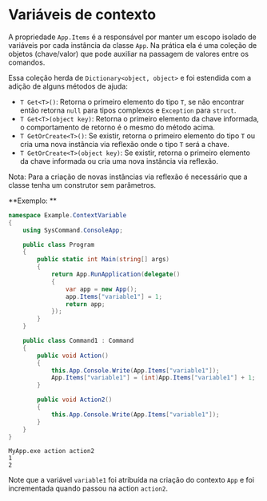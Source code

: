 # Variáveis de contexto <header-set anchor-name="variable" />

A propriedade `App.Items` é a responsável por manter um escopo isolado de variáveis por cada instância da classe `App`. Na prática ela é uma coleção de objetos (chave/valor) que pode auxiliar na passagem de valores entre os comandos.

Essa coleção herda de `Dictionary<object, object>` e foi estendida com a adição de alguns métodos de ajuda:

* `T Get<T>()`: Retorna o primeiro elemento do tipo `T`, se não encontrar então retorna `null` para tipos complexos e `Exception` para `struct`.
* `T Get<T>(object key)`: Retorna o primeiro elemento da chave informada, o comportamento de retorno é o mesmo do método acima.
* `T GetOrCreate<T>()`: Se existir, retorna o primeiro elemento do tipo `T` ou cria uma nova instância via reflexão onde o tipo `T` será a chave.
* `T GetOrCreate<T>(object key)`: Se existir, retorna o primeiro elemento da chave informada ou cria uma nova instância via reflexão.

Nota: Para a criação de novas instâncias via reflexão é necessário que a classe tenha um construtor sem parâmetros.

**Exemplo: **

```csharp
namespace Example.ContextVariable
{
    using SysCommand.ConsoleApp;

    public class Program
    {
        public static int Main(string[] args)
        {
            return App.RunApplication(delegate()
            {
                var app = new App();
                app.Items["variable1"] = 1;
                return app;
            });
        }
    }

    public class Command1 : Command
    {
        public void Action()
        {
            this.App.Console.Write(App.Items["variable1"]);
            App.Items["variable1"] = (int)App.Items["variable1"] + 1;
        }

        public void Action2()
        {
            this.App.Console.Write(App.Items["variable1"]);
        }
    }
}
```

```
MyApp.exe action action2
1
2
```

Note que a variável `variable1` foi atribuída na criação do contexto `App` e foi incrementada quando passou na action `action2`.
